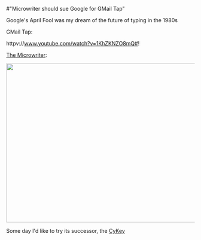 #"Microwriter should sue Google for GMail Tap"

Google's April Fool was my dream of the future of typing in the 1980s

GMail Tap:

httpv://www.youtube.com/watch?v=1KhZKNZO8mQ#!

<a href="http://en.wikipedia.org/wiki/Microwriter">The Microwriter</a>:

<a href="https://s3-eu-west-1.amazonaws.com/conoroneill.net/wp-content/uploads/2012/04/800px-MicroWriter_AgendA_and_CyKey.jpg"><img class="alignnone  wp-image-657" title="800px-MicroWriter,_AgendA,_and_CyKey" src="https://s3-eu-west-1.amazonaws.com/conoroneill.net/wp-content/uploads/2012/04/800px-MicroWriter_AgendA_and_CyKey.jpg" alt="" width="640" height="425" /></a>

Some day I'd like to try its successor, the <a href="http://www.cykey.co.uk/">CyKey</a>